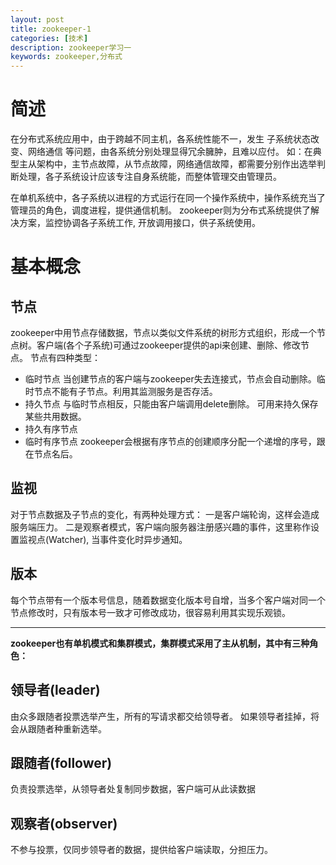 ```yaml
---
layout: post
title: zookeeper-1
categories: [技术]
description: zookeeper学习一
keywords: zookeeper,分布式
---
```


# 简述

  在分布式系统应用中，由于跨越不同主机，各系统性能不一，发生 子系统状态改变、网络通信 等问题，由各系统分别处理显得冗余臃肿，且难以应付。 如：在典型主从架构中，主节点故障，从节点故障，网络通信故障，都需要分别作出选举判断处理，各子系统设计应该专注自身系统能，而整体管理交由管理员。   

  在单机系统中，各子系统以进程的方式运行在同一个操作系统中，操作系统充当了管理员的角色，调度进程，提供通信机制。   zookeeper则为分布式系统提供了解决方案，监控协调各子系统工作, 开放调用接口，供子系统使用。
	
# 基本概念

## 节点

zookeeper中用节点存储数据，节点以类似文件系统的树形方式组织，形成一个节点树。客户端(各个子系统)可通过zookeeper提供的api来创建、删除、修改节点。
节点有四种类型：

- 临时节点
  当创建节点的客户端与zookeeper失去连接式，节点会自动删除。临时节点不能有子节点。利用其监测服务是否存活。
- 持久节点
  与临时节点相反，只能由客户端调用delete删除。 可用来持久保存某些共用数据。
- 持久有序节点
- 临时有序节点
  zookeeper会根据有序节点的创建顺序分配一个递增的序号，跟在节点名后。

## 监视

  对于节点数据及子节点的变化，有两种处理方式： 一是客户端轮询，这样会造成服务端压力。 二是观察者模式，客户端向服务器注册感兴趣的事件，这里称作设置监视点(Watcher), 当事件变化时异步通知。

## 版本
  每个节点带有一个版本号信息，随着数据变化版本号自增，当多个客户端对同一个节点修改时，只有版本号一致才可修改成功，很容易利用其实现乐观锁。

---

**zookeeper也有单机模式和集群模式，集群模式采用了主从机制，其中有三种角色：**

## 领导者(leader)

  由众多跟随者投票选举产生，所有的写请求都交给领导者。 如果领导者挂掉，将会从跟随者种重新选举。
  
## 跟随者(follower)

  负责投票选举，从领导者处复制同步数据，客户端可从此读数据
  
## 观察者(observer)

  不参与投票，仅同步领导者的数据，提供给客户端读取，分担压力。
